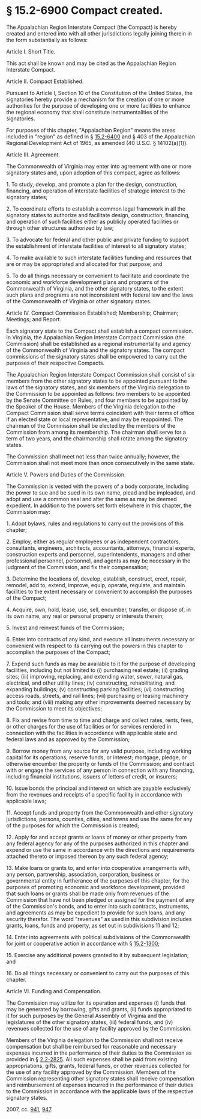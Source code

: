 # § 15.2-6900 Compact created.

<p>The Appalachian Region Interstate Compact (the Compact) is hereby created and entered into with all other jurisdictions legally joining therein in the form substantially as follows:</p><p>Article I. Short Title.</p><p>This act shall be known and may be cited as the Appalachian Region Interstate Compact.</p><p>Article II. Compact Established.</p><p>Pursuant to Article I, Section 10 of the Constitution of the United States, the signatories hereby provide a mechanism for the creation of one or more authorities for the purpose of developing one or more facilities to enhance the regional economy that shall constitute instrumentalities of the signatories.</p><p>For purposes of this chapter, "Appalachian Region" means the areas included in "region" as defined in § <a href='http://law.lis.virginia.gov/vacode/15.2-6400/'>15.2-6400</a> and § 403 of the Appalachian Regional Development Act of 1965, as amended (40 U.S.C. § 14102(a)(1)).</p><p>Article III. Agreement.</p><p>The Commonwealth of Virginia may enter into agreement with one or more signatory states and, upon adoption of this compact, agree as follows:</p><p>1. To study, develop, and promote a plan for the design, construction, financing, and operation of interstate facilities of strategic interest to the signatory states;</p><p>2. To coordinate efforts to establish a common legal framework in all the signatory states to authorize and facilitate design, construction, financing, and operation of such facilities either as publicly operated facilities or through other structures authorized by law;</p><p>3. To advocate for federal and other public and private funding to support the establishment of interstate facilities of interest to all signatory states;</p><p>4. To make available to such interstate facilities funding and resources that are or may be appropriated and allocated for that purpose; and</p><p>5. To do all things necessary or convenient to facilitate and coordinate the economic and workforce development plans and programs of the Commonwealth of Virginia, and the other signatory states, to the extent such plans and programs are not inconsistent with federal law and the laws of the Commonwealth of Virginia or other signatory states.</p><p>Article IV. Compact Commission Established; Membership; Chairman; Meetings; and Report.</p><p>Each signatory state to the Compact shall establish a compact commission. In Virginia, the Appalachian Region Interstate Compact Commission (the Commission) shall be established as a regional instrumentality and agency of the Commonwealth of Virginia and the signatory states. The compact commissions of the signatory states shall be empowered to carry out the purposes of their respective Compacts.</p><p>The Appalachian Region Interstate Compact Commission shall consist of six members from the other signatory states to be appointed pursuant to the laws of the signatory states, and six members of the Virginia delegation to the Commission to be appointed as follows: two members to be appointed by the Senate Committee on Rules, and four members to be appointed by the Speaker of the House. Members of the Virginia delegation to the Compact Commission shall serve terms coincident with their terms of office if an elected state or local representative, and may be reappointed. The chairman of the Commission shall be elected by the members of the Commission from among its membership. The chairman shall serve for a term of two years, and the chairmanship shall rotate among the signatory states.</p><p>The Commission shall meet not less than twice annually; however, the Commission shall not meet more than once consecutively in the same state.</p><p>Article V. Powers and Duties of the Commission.</p><p>The Commission is vested with the powers of a body corporate, including the power to sue and be sued in its own name, plead and be impleaded, and adopt and use a common seal and alter the same as may be deemed expedient. In addition to the powers set forth elsewhere in this chapter, the Commission may:</p><p>1. Adopt bylaws, rules and regulations to carry out the provisions of this chapter;</p><p>2. Employ, either as regular employees or as independent contractors, consultants, engineers, architects, accountants, attorneys, financial experts, construction experts and personnel, superintendents, managers and other professional personnel, personnel, and agents as may be necessary in the judgment of the Commission, and fix their compensation;</p><p>3. Determine the locations of, develop, establish, construct, erect, repair, remodel, add to, extend, improve, equip, operate, regulate, and maintain facilities to the extent necessary or convenient to accomplish the purposes of the Compact;</p><p>4. Acquire, own, hold, lease, use, sell, encumber, transfer, or dispose of, in its own name, any real or personal property or interests therein;</p><p>5. Invest and reinvest funds of the Commission;</p><p>6. Enter into contracts of any kind, and execute all instruments necessary or convenient with respect to its carrying out the powers in this chapter to accomplish the purposes of the Compact;</p><p>7. Expend such funds as may be available to it for the purpose of developing facilities, including but not limited to (i) purchasing real estate; (ii) grading sites; (iii) improving, replacing, and extending water, sewer, natural gas, electrical, and other utility lines; (iv) constructing, rehabilitating, and expanding buildings; (v) constructing parking facilities; (vi) constructing access roads, streets, and rail lines; (vii) purchasing or leasing machinery and tools; and (viii) making any other improvements deemed necessary by the Commission to meet its objectives;</p><p>8. Fix and revise from time to time and charge and collect rates, rents, fees, or other charges for the use of facilities or for services rendered in connection with the facilities in accordance with applicable state and federal laws and as approved by the Commission;</p><p>9. Borrow money from any source for any valid purpose, including working capital for its operations, reserve funds, or interest; mortgage, pledge, or otherwise encumber the property or funds of the Commission; and contract with or engage the services of any person in connection with any financing, including financial institutions, issuers of letters of credit, or insurers;</p><p>10. Issue bonds the principal and interest on which are payable exclusively from the revenues and receipts of a specific facility in accordance with applicable laws;</p><p>11. Accept funds and property from the Commonwealth and other signatory jurisdictions, persons, counties, cities, and towns and use the same for any of the purposes for which the Commission is created;</p><p>12. Apply for and accept grants or loans of money or other property from any federal agency for any of the purposes authorized in this chapter and expend or use the same in accordance with the directions and requirements attached thereto or imposed thereon by any such federal agency;</p><p>13. Make loans or grants to, and enter into cooperative arrangements with, any person, partnership, association, corporation, business or governmental entity in furtherance of the purposes of this chapter, for the purposes of promoting economic and workforce development, provided that such loans or grants shall be made only from revenues of the Commission that have not been pledged or assigned for the payment of any of the Commission's bonds, and to enter into such contracts, instruments, and agreements as may be expedient to provide for such loans, and any security therefor. The word "revenues" as used in this subdivision includes grants, loans, funds and property, as set out in subdivisions 11 and 12;</p><p>14. Enter into agreements with political subdivisions of the Commonwealth for joint or cooperative action in accordance with § <a href='http://law.lis.virginia.gov/vacode/15.2-1300/'>15.2-1300</a>;</p><p>15. Exercise any additional powers granted to it by subsequent legislation; and</p><p>16. Do all things necessary or convenient to carry out the purposes of this chapter.</p><p>Article VI. Funding and Compensation.</p><p>The Commission may utilize for its operation and expenses (i) funds that may be generated by borrowing, gifts and grants, (ii) funds appropriated to it for such purposes by the General Assembly of Virginia and the legislatures of the other signatory states, (iii) federal funds, and (iv) revenues collected for the use of any facility approved by the Commission.</p><p>Members of the Virginia delegation to the Commission shall not receive compensation but shall be reimbursed for reasonable and necessary expenses incurred in the performance of their duties to the Commission as provided in § <a href='http://law.lis.virginia.gov/vacode/2.2-2825/'>2.2-2825</a>. All such expenses shall be paid from existing appropriations, gifts, grants, federal funds, or other revenues collected for the use of any facility approved by the Commission. Members of the Commission representing other signatory states shall receive compensation and reimbursement of expenses incurred in the performance of their duties to the Commission in accordance with the applicable laws of the respective signatory states.</p><p>2007, cc. <a href='http://lis.virginia.gov/cgi-bin/legp604.exe?071+ful+CHAP0941'>941</a>, <a href='http://lis.virginia.gov/cgi-bin/legp604.exe?071+ful+CHAP0947'>947</a>.</p>